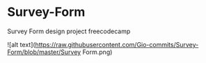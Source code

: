 # Survey-Form
Survey Form design project freecodecamp


![alt text](https://raw.githubusercontent.com/Gio-commits/Survey-Form/blob/master/Survey Form.png)
